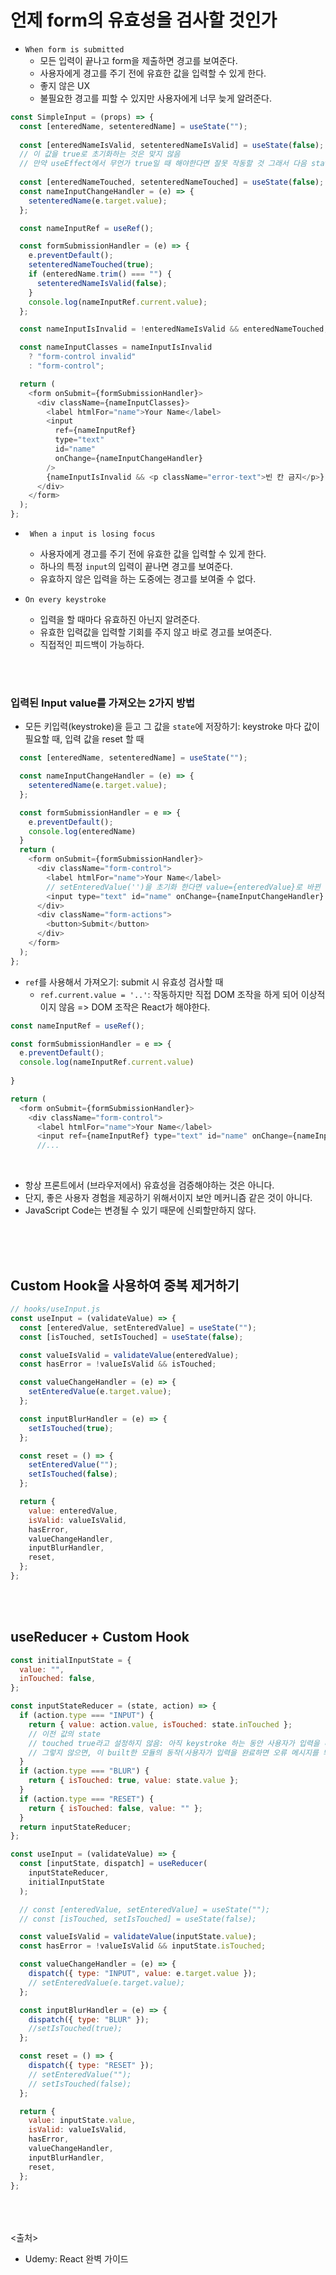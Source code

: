 # 언제 form의 유효성을 검사할 것인가
- `When form is submitted`
  - 모든 입력이 끝나고 form을 제출하면 경고를 보여준다.
  - 사용자에게 경고를 주기 전에 유효한 값을 입력할 수 있게 한다.
  - 좋지 않은 UX
  - 불필요한 경고를 피할 수 있지만 사용자에게 너무 늦게 알려준다.
```js
const SimpleInput = (props) => {
  const [enteredName, setenteredName] = useState("");
  
  const [enteredNameIsValid, setenteredNameIsValid] = useState(false); 
  // 이 값을 true로 초기화하는 것은 맞지 않음
  // 만약 useEffect에서 무언가 true일 때 해야한다면 잘못 작동할 것 그래서 다음 state를 추가
  
  const [enteredNameTouched, setenteredNameTouched] = useState(false);
  const nameInputChangeHandler = (e) => {
    setenteredName(e.target.value);
  };

  const nameInputRef = useRef();

  const formSubmissionHandler = (e) => {
    e.preventDefault();
    setenteredNameTouched(true);
    if (enteredName.trim() === "") {
      setenteredNameIsValid(false);
    }
    console.log(nameInputRef.current.value);
  };

  const nameInputIsInvalid = !enteredNameIsValid && enteredNameTouched;

  const nameInputClasses = nameInputIsInvalid
    ? "form-control invalid"
    : "form-control";

  return (
    <form onSubmit={formSubmissionHandler}>
      <div className={nameInputClasses}>
        <label htmlFor="name">Your Name</label>
        <input
          ref={nameInputRef}
          type="text"
          id="name"
          onChange={nameInputChangeHandler}
        />
        {nameInputIsInvalid && <p className="error-text">빈 칸 금지</p>}
      </div>
    </form>
  );
};
```

- ` When a input is losing focus`
  - 사용자에게 경고를 주기 전에 유효한 값을 입력할 수 있게 한다.
  - 하나의 특정 `input`의 입력이 끝나면 경고를 보여준다.
  - 유효하지 않은 입력을 하는 도중에는 경고를 보여줄 수 없다.

- `On every keystroke`
  - 입력을 할 때마다 유효하진 아닌지 알려준다.
  - 유효한 입력값을 입력할 기회를 주지 않고 바로 경고를 보여준다.
  - 직접적인 피드백이 가능하다.


<br><br>

### 입력된 Input value를 가져오는 2가지 방법
  - 모든 키입력(keystroke)을 듣고 그 값을 `state`에 저장하기: keystroke 마다 값이 필요할 때, 입력 값을 reset 할 때
  ```js
    const [enteredName, setenteredName] = useState("");

    const nameInputChangeHandler = (e) => {
      setenteredName(e.target.value);
    };

    const formSubmissionHandler = e => {
      e.preventDefault();
      console.log(enteredName)
    }
    return (
      <form onSubmit={formSubmissionHandler}>
        <div className="form-control">
          <label htmlFor="name">Your Name</label>
          // setEnteredValue('')을 초기화 한다면 value={enteredValue}로 바뀐 값을 적용시켜야 한다.
          <input type="text" id="name" onChange={nameInputChangeHandler} />
        </div>
        <div className="form-actions">
          <button>Submit</button>
        </div>
      </form>
    );
  };
  ```
  
  - `ref`를 사용해서 가져오기: submit 시 유효성 검사할 때
    - `ref.current.value = '..'`: 작동하지만 직접 DOM 조작을 하게 되어 이상적이지 않음 => DOM 조작은 React가 해야한다.
  ```js
  const nameInputRef = useRef();

  const formSubmissionHandler = e => {
    e.preventDefault();
    console.log(nameInputRef.current.value)
    
  }

  return (
    <form onSubmit={formSubmissionHandler}>
      <div className="form-control">
        <label htmlFor="name">Your Name</label>
        <input ref={nameInputRef} type="text" id="name" onChange={nameInputChangeHandler} />
        //...
  ```

<br>

- 항상 프론트에서 (브라우저에서) 유효성을 검증해야하는 것은 아니다.
- 단지, 좋은 사용자 경험을 제공하기 위해서이지 보안 메커니즘 같은 것이 아니다.
- JavaScript Code는 변경될 수 있기 때문에 신뢰할만하지 않다.

<br><br><br>

## Custom Hook을 사용하여 중복 제거하기
```js
// hooks/useInput.js
const useInput = (validateValue) => {
  const [enteredValue, setEnteredValue] = useState("");
  const [isTouched, setIsTouched] = useState(false);

  const valueIsValid = validateValue(enteredValue);
  const hasError = !valueIsValid && isTouched;

  const valueChangeHandler = (e) => {
    setEnteredValue(e.target.value);
  };

  const inputBlurHandler = (e) => {
    setIsTouched(true);
  };

  const reset = () => {
    setEnteredValue("");
    setIsTouched(false);
  };

  return {
    value: enteredValue,
    isValid: valueIsValid,
    hasError,
    valueChangeHandler,
    inputBlurHandler,
    reset,
  };
};
```

<br><br>

## useReducer + Custom Hook
```js
const initialInputState = {
  value: "",
  inTouched: false,
};

const inputStateReducer = (state, action) => {
  if (action.type === "INPUT") {
    return { value: action.value, isTouched: state.inTouched };
    // 이전 값의 state
    // touched true라고 설정하지 않음: 아직 keystroke 하는 동안 사용자가 입력을 마치지 않을 수 있다.
    // 그렇지 않으면, 이 built한 모듈의 동작(사용자가 입력을 완료하면 오류 메시지를 띄우는)이 중단될 수 있다. ??
  }
  if (action.type === "BLUR") {
    return { isTouched: true, value: state.value };
  }
  if (action.type === "RESET") {
    return { isTouched: false, value: "" };
  }
  return inputStateReducer;
};

const useInput = (validateValue) => {
  const [inputState, dispatch] = useReducer(
    inputStateReducer,
    initialInputState
  );

  // const [enteredValue, setEnteredValue] = useState("");
  // const [isTouched, setIsTouched] = useState(false);

  const valueIsValid = validateValue(inputState.value);
  const hasError = !valueIsValid && inputState.isTouched;

  const valueChangeHandler = (e) => {
    dispatch({ type: "INPUT", value: e.target.value });
    // setEnteredValue(e.target.value);
  };

  const inputBlurHandler = (e) => {
    dispatch({ type: "BLUR" });
    //setIsTouched(true);
  };

  const reset = () => {
    dispatch({ type: "RESET" });
    // setEnteredValue("");
    // setIsTouched(false);
  };

  return {
    value: inputState.value,
    isValid: valueIsValid,
    hasError,
    valueChangeHandler,
    inputBlurHandler,
    reset,
  };
};
```

<br><br><br>
<출처>
- Udemy: React 완벽 가이드
